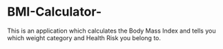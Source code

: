 # BMI-Calculator-
This is an application which calculates the Body Mass Index and tells you which weight category and Health Risk you belong to.

